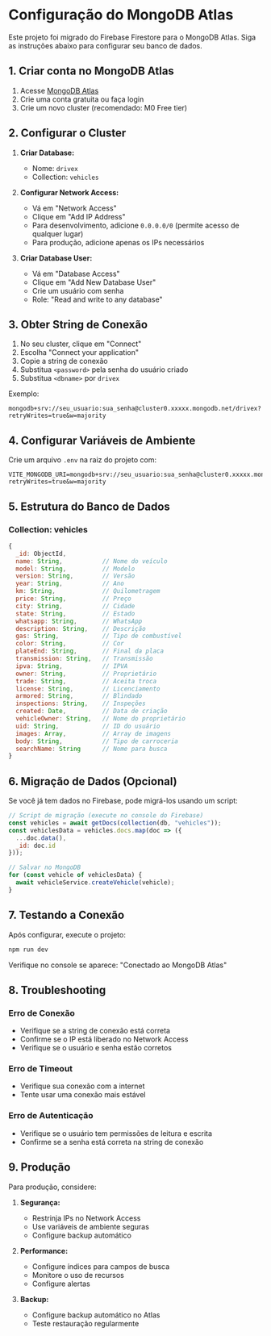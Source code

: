 # Configuração do MongoDB Atlas

Este projeto foi migrado do Firebase Firestore para o MongoDB Atlas. Siga as instruções abaixo para configurar seu banco de dados.

## 1. Criar conta no MongoDB Atlas

1. Acesse [MongoDB Atlas](https://www.mongodb.com/atlas)
2. Crie uma conta gratuita ou faça login
3. Crie um novo cluster (recomendado: M0 Free tier)

## 2. Configurar o Cluster

1. **Criar Database:**
   - Nome: `drivex`
   - Collection: `vehicles`

2. **Configurar Network Access:**
   - Vá em "Network Access"
   - Clique em "Add IP Address"
   - Para desenvolvimento, adicione `0.0.0.0/0` (permite acesso de qualquer lugar)
   - Para produção, adicione apenas os IPs necessários

3. **Criar Database User:**
   - Vá em "Database Access"
   - Clique em "Add New Database User"
   - Crie um usuário com senha
   - Role: "Read and write to any database"

## 3. Obter String de Conexão

1. No seu cluster, clique em "Connect"
2. Escolha "Connect your application"
3. Copie a string de conexão
4. Substitua `<password>` pela senha do usuário criado
5. Substitua `<dbname>` por `drivex`

Exemplo:
```
mongodb+srv://seu_usuario:sua_senha@cluster0.xxxxx.mongodb.net/drivex?retryWrites=true&w=majority
```

## 4. Configurar Variáveis de Ambiente

Crie um arquivo `.env` na raiz do projeto com:

```env
VITE_MONGODB_URI=mongodb+srv://seu_usuario:sua_senha@cluster0.xxxxx.mongodb.net/drivex?retryWrites=true&w=majority
```

## 5. Estrutura do Banco de Dados

### Collection: vehicles

```javascript
{
  _id: ObjectId,
  name: String,           // Nome do veículo
  model: String,          // Modelo
  version: String,        // Versão
  year: String,           // Ano
  km: String,             // Quilometragem
  price: String,          // Preço
  city: String,           // Cidade
  state: String,          // Estado
  whatsapp: String,       // WhatsApp
  description: String,    // Descrição
  gas: String,            // Tipo de combustível
  color: String,          // Cor
  plateEnd: String,       // Final da placa
  transmission: String,   // Transmissão
  ipva: String,           // IPVA
  owner: String,          // Proprietário
  trade: String,          // Aceita troca
  license: String,        // Licenciamento
  armored: String,        // Blindado
  inspections: String,    // Inspeções
  created: Date,          // Data de criação
  vehicleOwner: String,   // Nome do proprietário
  uid: String,            // ID do usuário
  images: Array,          // Array de imagens
  body: String,           // Tipo de carroceria
  searchName: String      // Nome para busca
}
```

## 6. Migração de Dados (Opcional)

Se você já tem dados no Firebase, pode migrá-los usando um script:

```javascript
// Script de migração (execute no console do Firebase)
const vehicles = await getDocs(collection(db, "vehicles"));
const vehiclesData = vehicles.docs.map(doc => ({
  ...doc.data(),
  _id: doc.id
}));

// Salvar no MongoDB
for (const vehicle of vehiclesData) {
  await vehicleService.createVehicle(vehicle);
}
```

## 7. Testando a Conexão

Após configurar, execute o projeto:

```bash
npm run dev
```

Verifique no console se aparece: "Conectado ao MongoDB Atlas"

## 8. Troubleshooting

### Erro de Conexão
- Verifique se a string de conexão está correta
- Confirme se o IP está liberado no Network Access
- Verifique se o usuário e senha estão corretos

### Erro de Timeout
- Verifique sua conexão com a internet
- Tente usar uma conexão mais estável

### Erro de Autenticação
- Verifique se o usuário tem permissões de leitura e escrita
- Confirme se a senha está correta na string de conexão

## 9. Produção

Para produção, considere:

1. **Segurança:**
   - Restrinja IPs no Network Access
   - Use variáveis de ambiente seguras
   - Configure backup automático

2. **Performance:**
   - Configure índices para campos de busca
   - Monitore o uso de recursos
   - Configure alertas

3. **Backup:**
   - Configure backup automático no Atlas
   - Teste restauração regularmente
